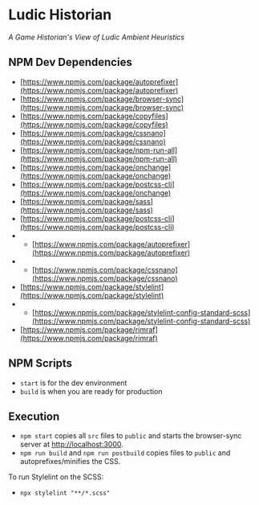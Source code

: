 # Ludic Historian

_A Game Historian's View of Ludic Ambient Heuristics_

## NPM Dev Dependencies

- [https://www.npmjs.com/package/autoprefixer](https://www.npmjs.com/package/autoprefixer)
- [https://www.npmjs.com/package/browser-sync](https://www.npmjs.com/package/browser-sync)
- [https://www.npmjs.com/package/copyfiles](https://www.npmjs.com/package/copyfiles)
- [https://www.npmjs.com/package/cssnano](https://www.npmjs.com/package/cssnano)
- [https://www.npmjs.com/package/npm-run-all](https://www.npmjs.com/package/npm-run-all)
- [https://www.npmjs.com/package/onchange](https://www.npmjs.com/package/onchange)
- [https://www.npmjs.com/package/postcss-cli](https://www.npmjs.com/package/onchange)
- [https://www.npmjs.com/package/sass](https://www.npmjs.com/package/sass)
- [https://www.npmjs.com/package/postcss-cli](https://www.npmjs.com/package/postcss-cli)
- - [https://www.npmjs.com/package/autoprefixer](https://www.npmjs.com/package/autoprefixer)
- - [https://www.npmjs.com/package/cssnano](https://www.npmjs.com/package/cssnano)
- [https://www.npmjs.com/package/stylelint](https://www.npmjs.com/package/stylelint)
- - [https://www.npmjs.com/package/stylelint-config-standard-scss](https://www.npmjs.com/package/stylelint-config-standard-scss)
- [https://www.npmjs.com/package/rimraf](https://www.npmjs.com/package/rimraf)

## NPM Scripts

- `start` is for the dev environment
- `build` is when you are ready for production

## Execution

- `npm start` copies all `src` files to `public` and starts the browser-sync server at [http://localhost:3000](http://localhost:3000).
- `npm run build` and `npm run postbuild` copies files to `public` and autoprefixes/minifies the CSS.

To run Stylelint on the SCSS:

- `npx stylelint "**/*.scss"`
